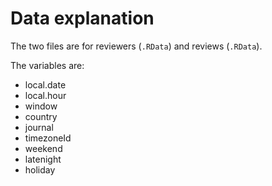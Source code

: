 # Data explanation

The two files are for reviewers (`.RData`) and reviews (`.RData`).

The variables are:
* local.date
* local.hour
* window
* country
* journal
* timezoneId
* weekend
* latenight
* holiday

